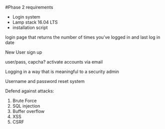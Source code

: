 #Phase 2 requirements

 - Login system
 - Lamp stack 16.04 LTS
 - installation script

login page that returns the number of times you've logged in and last log in date

New User sign up

user/pass, capcha? activate accounts via email

Logging in a way that is meaningful to a security admin

Username and password reset system

Defend against attacks:
1. Brute Force
2. SQL injection
3. Buffer overflow
4. XSS
5. CSRF
